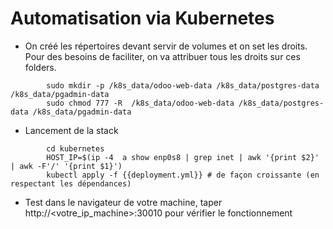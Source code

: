 # Automatisation via Kubernetes

- On créé les répertoires devant servir de volumes et on set les droits. Pour des besoins de faciliter, on va attribuer tous les droits sur ces folders.

```shell
        sudo mkdir -p /k8s_data/odoo-web-data /k8s_data/postgres-data /k8s_data/pgadmin-data
        sudo chmod 777 -R  /k8s_data/odoo-web-data /k8s_data/postgres-data /k8s_data/pgadmin-data
```
- Lancement de la stack 
```shell
        cd kubernetes
        HOST_IP=$(ip -4  a show enp0s8 | grep inet | awk '{print $2}' | awk -F'/' '{print $1}')   
        kubectl apply -f {{deployment.yml}} # de façon croissante (en respectant les dépendances)
```
- Test dans le navigateur de votre machine, taper http://<votre_ip_machine>:30010 pour vérifier le fonctionnement